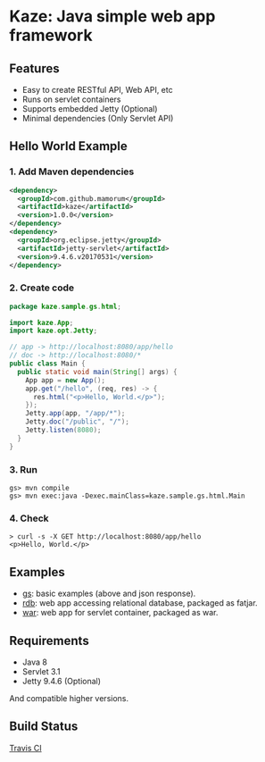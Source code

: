 # Kaze: Java simple web app framework
## Features
- Easy to create RESTful API, Web API, etc
- Runs on servlet containers
- Supports embedded Jetty (Optional)
- Minimal dependencies (Only Servlet API)


## Hello World Example
### 1. Add Maven dependencies
```xml
<dependency>
  <groupId>com.github.mamorum</groupId>
  <artifactId>kaze</artifactId>
  <version>1.0.0</version>
</dependency>
<dependency>
  <groupId>org.eclipse.jetty</groupId>
  <artifactId>jetty-servlet</artifactId>
  <version>9.4.6.v20170531</version>
</dependency>
```

### 2. Create code
```java
package kaze.sample.gs.html;

import kaze.App;
import kaze.opt.Jetty;

// app -> http://localhost:8080/app/hello
// doc -> http://localhost:8080/*
public class Main {
  public static void main(String[] args) {
    App app = new App();
    app.get("/hello", (req, res) -> {
      res.html("<p>Hello, World.</p>");
    });
    Jetty.app(app, "/app/*");
    Jetty.doc("/public", "/");
    Jetty.listen(8080);
  }
}
```

### 3. Run
```
gs> mvn compile
gs> mvn exec:java -Dexec.mainClass=kaze.sample.gs.html.Main
```

### 4. Check
```
> curl -s -X GET http://localhost:8080/app/hello
<p>Hello, World.</p>
```


## Examples
- [gs](https://github.com/mamorum/kaze-sample/tree/master/gs): basic examples (above and json response).
- [rdb](https://github.com/mamorum/kaze-sample/tree/master/rdb): web app accessing relational database, packaged as fatjar.
- [war](https://github.com/mamorum/kaze-sample/tree/master/war): web app for servlet container, packaged as war.


## Requirements
- Java 8
- Servlet 3.1
- Jetty 9.4.6 (Optional)

And compatible higher versions.


## Build Status
[Travis CI](https://travis-ci.org/mamorum/kaze)
